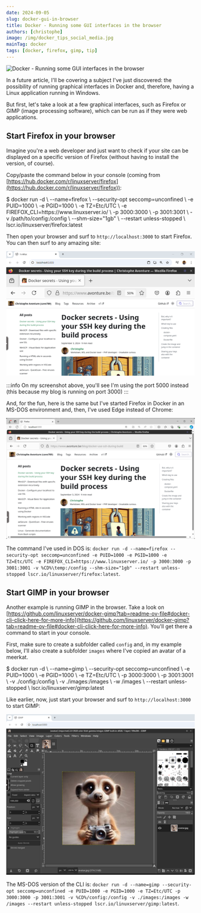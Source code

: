 ```yaml
---
date: 2024-09-05
slug: docker-gui-in-browser
title: Docker - Running some GUI interfaces in the browser
authors: [christophe]
image: /img/docker_tips_social_media.jpg
mainTag: docker
tags: [docker, firefox, gimp, tip]
---
```

<!-- cspell:ignore seccomp,pgid,puid -->
![Docker - Running some GUI interfaces in the browser](/img/docker_tips_banner.jpg)

In a future article, I'll be covering a subject I've just discovered: the possibility of running graphical interfaces in Docker and, therefore, having a Linux application running in Windows.

But first, let's take a look at a few graphical interfaces, such as Firefox or GIMP (image processing software), which can be run as if they were web applications.

<!-- truncate -->

## Start Firefox in your browser

Imagine you're a web developer and just want to check if your site can be displayed on a specific version of Firefox (without having to install the version, of course).

Copy/paste the command below in your console (coming from [https://hub.docker.com/r/linuxserver/firefox](https://hub.docker.com/r/linuxserver/firefox)):

<Terminal>
$ docker run -d \
    --name=firefox \
    --security-opt seccomp=unconfined \
    -e PUID=1000 \
    -e PGID=1000 \
    -e TZ=Etc/UTC \
    -e FIREFOX_CLI=https://www.linuxserver.io/ \
    -p 3000:3000 \
    -p 3001:3001 \
    -v /path/to/config:/config \
    --shm-size="1gb" \
    --restart unless-stopped \
    lscr.io/linuxserver/firefox:latest
</Terminal>

Then open your browser and surf to `http://localhost:3000` to start Firefox. You can then surf to any amazing site:

![Start Firefox inside Docker in Chrome](./images/firefox_in_chrome.png)

:::info On my screenshot above, you'll see I'm using the port 5000 instead (this because my blog is running on port 3000)
:::

And, for the fun, here is the same but I've started Firefox in Docker in an MS-DOS environment and, then, I've used Edge instead of Chrome:

![Start Firefox inside Docker in Edge](./images/firefox_in_edge.png)

The command I've used in DOS is: `docker run -d --name=firefox --security-opt seccomp=unconfined -e PUID=1000 -e PGID=1000 -e TZ=Etc/UTC -e FIREFOX_CLI=https://www.linuxserver.io/ -p 3000:3000 -p 3001:3001 -v %CD%\temp:/config --shm-size="1gb" --restart unless-stopped lscr.io/linuxserver/firefox:latest`.

## Start GIMP in your browser

Another example is running GIMP in the browser. Take a look on [https://github.com/linuxserver/docker-gimp?tab=readme-ov-file#docker-cli-click-here-for-more-info](https://github.com/linuxserver/docker-gimp?tab=readme-ov-file#docker-cli-click-here-for-more-info). You'll get there a command to start in your console.

First, make sure to create a subfolder called `config` and, in my example below, I'll also create a subfolder `images` where I've copied an avatar of a meerkat.

<Terminal>
$ docker run -d \
    --name=gimp \
    --security-opt seccomp=unconfined \
    -e PUID=1000 \
    -e PGID=1000 \
    -e TZ=Etc/UTC \
    -p 3000:3000 \
    -p 3001:3001 \
    -v ./config:/config \
    -v ./images:/images \
    -w /images \
    --restart unless-stopped \
    lscr.io/linuxserver/gimp:latest
</Terminal>

Like earlier, now, just start your browser and surf to `http://localhost:3000` to start GIMP:

![Running GIMP in Docker](./images/gimp_in_docker.png)

The MS-DOS version of the CLI is: `docker run -d --name=gimp --security-opt seccomp=unconfined -e PUID=1000 -e PGID=1000 -e TZ=Etc/UTC -p 3000:3000 -p 3001:3001 -v %CD%/config:/config -v ./images:/images -w /images --restart unless-stopped lscr.io/linuxserver/gimp:latest`.

